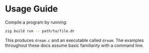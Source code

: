 # Usage Guide

Compile a program by running:

```bash
zig build run -- path/to/file.dr
```

This produces `dream.c` and an executable called `dream`. The examples throughout these docs assume basic familiarity with a command line.

